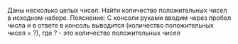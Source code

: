 Даны несколько целых чисел. Найти количество положительных чисел в исходном наборе.
Пояснение: С консоли руками вводим через пробел числа и в ответе в консоль выводится (количество положительных
чисел = ?), где ? - это количество положительных чисел